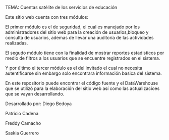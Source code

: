 TEMA: Cuentas satélite de los servicios de educación

Este sitio web cuenta con tres módulos:

El primer módulo es el de seguridad, el cual es manejado por los administradores del sitio web para la creación de usuarios,bloqueo  y consulta de usuarios, ademas de llevar una auditoría de las actividades realizadas.

El segudo módulo tiene con la finalidad de mostrar reportes estadisticos por medio de filtros a los usuarios que se encuentre registrados en el sistema.

Y por último el tercer módulo es el del invitado el cual no necesita autentificarse sin embargo solo encontrara información basica del sistema.

En este repositorio puede encontrar el código fuente y el DataWarehouse que se utilizó para la elaboración del sitio web así como las actualizacioes que se vayan desarrollando.


Desarrollado por:
Diego Bedoya

Patricio Cadena

Freddy Camacho

Saskia Guerrero

